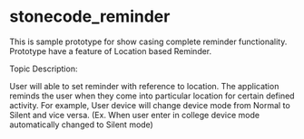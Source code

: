 stonecode_reminder
==================

This is sample prototype for show casing complete reminder functionality. Prototype have a feature of Location based Reminder.

Topic Description: 

User will able to set reminder with reference to location. 
The application reminds the user when they come into particular location for certain defined activity. 
For example, User device will change device mode from Normal to Silent and vice versa. 
(Ex. When user enter in college device mode automatically changed to Silent mode)


